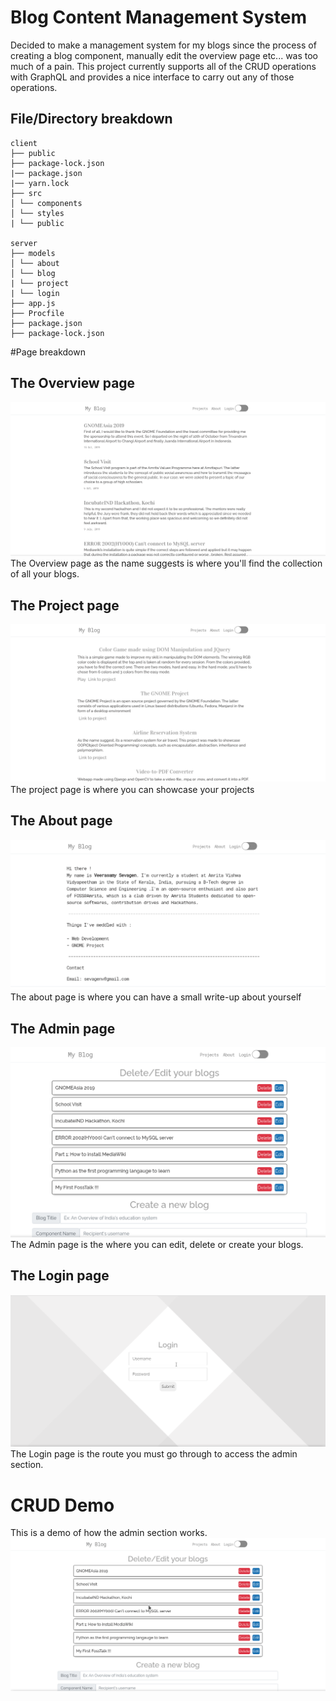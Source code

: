 # Blog Content Management System

Decided to make a management system for my blogs since the process of creating a blog component, manually edit the overview page etc... was too much of a pain. This project currently supports all of the CRUD operations with GraphQL and provides a nice interface to carry out any of those operations.

## File/Directory breakdown

```
client
├── public
├── package-lock.json
|── package.json
|── yarn.lock
├── src
│ └── components
│ └── styles
| └── public

server
├── models
│ └── about
│ └── blog
| └── project
| └── login
├── app.js
├── Procfile
├── package.json
├── package-lock.json
```

#Page breakdown

## The Overview page

![Overview](/public/Overview.png)
The Overview page as the name suggests is where you'll find the collection of all your blogs.

## The Project page

![Project](/public/Project.png)
The project page is where you can showcase your projects

## The About page

![About](/public/About.png)
The about page is where you can have a small write-up about yourself

## The Admin page

![Admin](/public/Admin.png)
The Admin page is the where you can edit, delete or create your blogs.

## The Login page

![Login](/public/Login.png)
The Login page is the route you must go through to access the admin section.

# CRUD Demo

This is a demo of how the admin section works.
![](/public/BlogDemo.gif)
